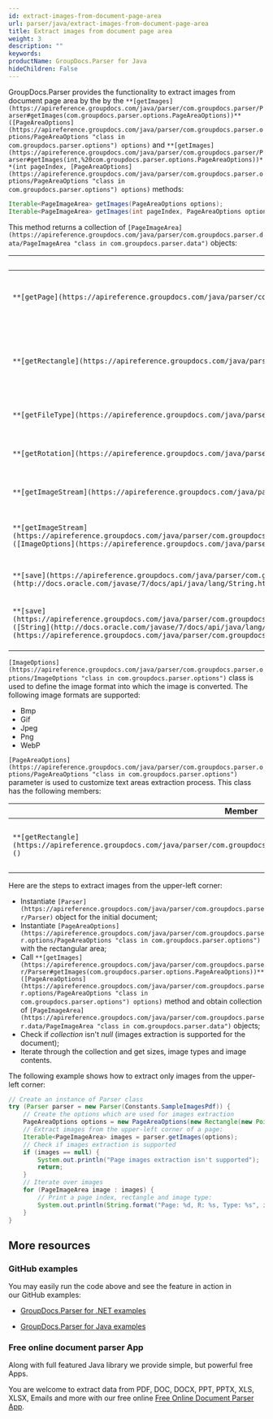 ```yaml
---
id: extract-images-from-document-page-area
url: parser/java/extract-images-from-document-page-area
title: Extract images from document page area
weight: 3
description: ""
keywords: 
productName: GroupDocs.Parser for Java
hideChildren: False
---
```

GroupDocs.Parser provides the functionality to extract images from document page area by the by the `**[getImages](https://apireference.groupdocs.com/java/parser/com.groupdocs.parser/Parser#getImages(com.groupdocs.parser.options.PageAreaOptions))**([PageAreaOptions](https://apireference.groupdocs.com/java/parser/com.groupdocs.parser.options/PageAreaOptions "class in com.groupdocs.parser.options") options)` and `**[getImages](https://apireference.groupdocs.com/java/parser/com.groupdocs.parser/Parser#getImages(int,%20com.groupdocs.parser.options.PageAreaOptions))**(int pageIndex, [PageAreaOptions](https://apireference.groupdocs.com/java/parser/com.groupdocs.parser.options/PageAreaOptions "class in com.groupdocs.parser.options") options)` methods:

```java
Iterable<PageImageArea> getImages(PageAreaOptions options);
Iterable<PageImageArea> getImages(int pageIndex, PageAreaOptions options);

```

This method returns a collection of `[PageImageArea](https://apireference.groupdocs.com/java/parser/com.groupdocs.parser.data/PageImageArea "class in com.groupdocs.parser.data")` objects:

| Member | Description |
| --- | --- |
| `**[getPage](https://apireference.groupdocs.com/java/parser/com.groupdocs.parser.data/PageArea#getPage())**()` | The page that contains the text area. |
| `**[getRectangle](https://apireference.groupdocs.com/java/parser/com.groupdocs.parser.data/PageArea#getRectangle())**()` | The rectangular area on the page that contains the text area. |
| `**[getFileType](https://apireference.groupdocs.com/java/parser/com.groupdocs.parser.data/PageImageArea#getFileType())**()` | The format of the image. |
| `**[getRotation](https://apireference.groupdocs.com/java/parser/com.groupdocs.parser.data/PageImageArea#getRotation())**()` | The rotation angle of the image. |
| `**[getImageStream](https://apireference.groupdocs.com/java/parser/com.groupdocs.parser.data/PageImageArea#getImageStream())**()` | Returns the image stream. |
| `**[getImageStream](https://apireference.groupdocs.com/java/parser/com.groupdocs.parser.data/PageImageArea#getImageStream(com.groupdocs.parser.options.ImageOptions))**([ImageOptions](https://apireference.groupdocs.com/java/parser/com.groupdocs.parser.options/ImageOptions "class in com.groupdocs.parser.options") options)` | Returns the image stream in a different format. |
| `**[save](https://apireference.groupdocs.com/java/parser/com.groupdocs.parser.data/PageImageArea#save(java.lang.String))**([String](http://docs.oracle.com/javase/7/docs/api/java/lang/String.html?is-external=true "class or interface in java.lang") filePath)` | Saves the image to the file. |
| `**[save](https://apireference.groupdocs.com/java/parser/com.groupdocs.parser.data/PageImageArea#save(java.lang.String,%20com.groupdocs.parser.options.ImageOptions))**([String](http://docs.oracle.com/javase/7/docs/api/java/lang/String.html?is-external=true "class or interface in java.lang") filePath, [ImageOptions](https://apireference.groupdocs.com/java/parser/com.groupdocs.parser.options/ImageOptions "class in com.groupdocs.parser.options") options)` | Saves the image to the file in a different format. |

`[ImageOptions](https://apireference.groupdocs.com/java/parser/com.groupdocs.parser.options/ImageOptions "class in com.groupdocs.parser.options")` class is used to define the image format into which the image is converted. The following image formats are supported:

*   Bmp
*   Gif
*   Jpeg
*   Png
*   WebP

`[PageAreaOptions](https://apireference.groupdocs.com/java/parser/com.groupdocs.parser.options/PageAreaOptions "class in com.groupdocs.parser.options")` parameter is used to customize text areas extraction process. This class has the following members:

| Member | Description |
| --- | --- |
| `**[getRectangle](https://apireference.groupdocs.com/java/parser/com.groupdocs.parser.options/PageAreaOptions#getRectangle())**()` | The rectangular area that contains a text area. |

Here are the steps to extract images from the upper-left corner:

*   Instantiate `[Parser](https://apireference.groupdocs.com/java/parser/com.groupdocs.parser/Parser)` object for the initial document;
*   Instantiate `[PageAreaOptions](https://apireference.groupdocs.com/java/parser/com.groupdocs.parser.options/PageAreaOptions "class in com.groupdocs.parser.options")` with the rectangular area;
*   Call `**[getImages](https://apireference.groupdocs.com/java/parser/com.groupdocs.parser/Parser#getImages(com.groupdocs.parser.options.PageAreaOptions))**([PageAreaOptions](https://apireference.groupdocs.com/java/parser/com.groupdocs.parser.options/PageAreaOptions "class in com.groupdocs.parser.options") options)` method and obtain collection of `[PageImageArea](https://apireference.groupdocs.com/java/parser/com.groupdocs.parser.data/PageImageArea "class in com.groupdocs.parser.data")` objects;
*   Check if *collection* isn't *null* (images extraction is supported for the document);
*   Iterate through the collection and get sizes, image types and image contents.

The following example shows how to extract only images from the upper-left corner:

```java
// Create an instance of Parser class
try (Parser parser = new Parser(Constants.SampleImagesPdf)) {
    // Create the options which are used for images extraction
    PageAreaOptions options = new PageAreaOptions(new Rectangle(new Point(340, 150), new Size(300, 100)));
    // Extract images from the upper-left corner of a page:
    Iterable<PageImageArea> images = parser.getImages(options);
    // Check if images extraction is supported
    if (images == null) {
        System.out.println("Page images extraction isn't supported");
        return;
    }
    // Iterate over images
    for (PageImageArea image : images) {
        // Print a page index, rectangle and image type:
        System.out.println(String.format("Page: %d, R: %s, Type: %s", image.getPage().getIndex(), image.getRectangle(), image.getFileType()));
    }
}

```

## More resources

### GitHub examples

You may easily run the code above and see the feature in action in our GitHub examples:

*   [GroupDocs.Parser for .NET examples](https://github.com/groupdocs-parser/GroupDocs.Parser-for-.NET)
    
*   [GroupDocs.Parser for Java examples](https://github.com/groupdocs-parser/GroupDocs.Parser-for-Java)
    

### Free online document parser App

Along with full featured Java library we provide simple, but powerful free Apps.

You are welcome to extract data from PDF, DOC, DOCX, PPT, PPTX, XLS, XLSX, Emails and more with our free online [Free Online Document Parser App](https://products.groupdocs.app/parser).
